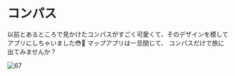 # コンパス

以前とあるところで見かけたコンパスがすごく可愛くて、そのデザインを模してアプリにしちゃいました😳🌸 マップアプリは一旦閉じて、 コンパスだけで旅に出てみませんか？

![67](https://user-images.githubusercontent.com/28350464/55412265-152f6000-55a2-11e9-803f-a135bce8bf20.gif)